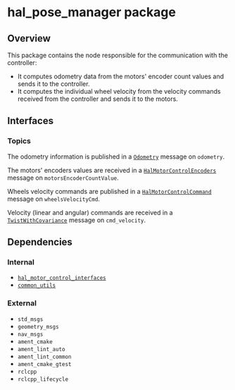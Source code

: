 # hal_pose_manager package

## Overview

This package contains the node responsible for the communication with the controller:
- It computes odometry data from the motors' encoder count values and sends it to the controller. 
- It computes the individual wheel velocity from the velocity commands received from the controller and sends it to the motors.

## Interfaces

### Topics

The odometry information is published in a [`Odometry`](https://github.com/ros2/common_interfaces/blob/humble/nav_msgs/msg/Odometry.msg) message on `odometry`.

The motors' encoders values are received in a [`HalMotorControlEncoders`](../hal_motor_control_interfaces/msg/HalMotorControlEncoders.msg) message on `motorsEncoderCountValue`.

Wheels velocity commands are published in a [`HalMotorControlCommand`](../hal_motor_control_interfaces/msg/HalMotorControlCommand.msg) message on `wheelsVelocityCmd`.

Velocity (linear and angular) commands are received in a [`TwistWithCovariance`](https://github.com/ros2/common_interfaces/blob/humble/geometry_msgs/msg/TwistWithCovariance.msg) message on `cmd_velocity`.

## Dependencies

### Internal

- [`hal_motor_control_interfaces`](../hal_motor_control_interfaces/README.md)
- [`common_utils`](../../utils/common_utils/README.md)

### External
- `std_msgs`
- `geometry_msgs`
- `nav_msgs`
- `ament_cmake`
- `ament_lint_auto`
- `ament_lint_common`
- `ament_cmake_gtest`
- `rclcpp`
- `rclcpp_lifecycle`
